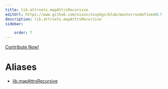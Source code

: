 ```yaml
---
title: lib.attrsets.mapAttrsRecursive
editUrl: https://www.github.com/nixos/nixpkgs/blob/master/undefined#L710C5
description: lib.attrsets.mapAttrsRecursive
sidebar:

    order: 7
---
```


<a href="https://www.github.com/nixos/nixpkgs/blob/master/undefined#L710C5">Contribute Now!</a>


# Aliases

- [lib.mapAttrsRecursive](/nix-doc-comments/reference/lib/lib-mapattrsrecursive)


